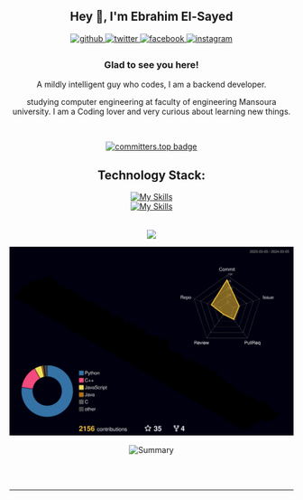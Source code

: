 ## **<div align="center">Hey 👋, I'm Ebrahim El-Sayed</div>**  
  

<div align="center">
<a href="https://github.com/0xEbrahim" target="_blank">
<img src=https://img.shields.io/badge/github-%2324292e.svg?&style=for-the-badge&logo=github&logoColor=white alt=github style="margin-bottom: 5px;" />
</a>
<a href="https://twitter.com/ebrrahhimm" target="_blank">
<img src=https://img.shields.io/badge/twitter-%2300acee.svg?&style=for-the-badge&logo=twitter&logoColor=white alt=twitter style="margin-bottom: 5px;" />
</a>
<a href="https://www.facebook.com/0x3brvh1m" target="_blank">
<img src=https://img.shields.io/badge/facebook-%232E87FB.svg?&style=for-the-badge&logo=facebook&logoColor=white alt=facebook style="margin-bottom: 5px;" />
</a>
<a href="https://instagram.com/ebbrrahiimm" target="_blank">
<img src=https://img.shields.io/badge/instagram-%23000000.svg?&style=for-the-badge&logo=instagram&logoColor=white alt=instagram style="margin-bottom: 5px;" />
</a>  
</div>  
  

### <div align="center"> Glad to see you here!  
<div align="center"> A mildly intelligent guy who codes, I am a backend developer.

studying computer engineering at faculty of engineering Mansoura university.
I am a Coding lover and very curious about learning new things.</div>  
  

<br/>  
<div align="center">

  <a href="">[![committers.top badge](https://user-badge.committers.top/egypt_private/0xEbrahim.svg)](https://user-badge.committers.top/egypt_private/0xEbrahim)</a>

</div>
   
  
<div align="center">

  ## Technology Stack: 
<a href="">[![My Skills](https://skillicons.dev/icons?i=js,linux,nodejs,mongodb,mysql,expressjs,docker,postman,prisma,vscode,pug,ts,postgres,jest,git)](https://skillicons.dev)</a>
</br>
<a href="">[![My Skills](https://skillicons.dev/icons?i=github,bash)](https://skillicons.dev)</a>
</div>

<br/>  

<div align="center">
<img src="https://komarev.com/ghpvc/?username=0xEbrahim&&style=flat-square" align="center" />
</div>  

<div align="center">


</div>

![](./profile-3d-contrib/profile-night-rainbow.svg)

<div align="center">
  
![Summary](http://github-profile-summary-cards.vercel.app/api/cards/profile-details?username=0xEbrahim&theme=monokai)
  
</div>
<br/>  


<br />

----

